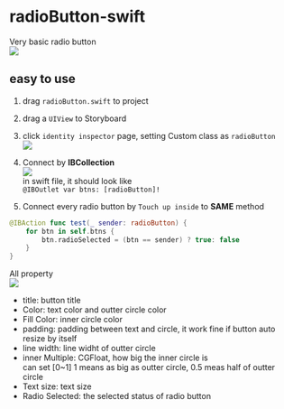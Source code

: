 # radioButton-swift
Very basic radio button    
![](https://github.com/xxi511/radioButton-swift/blob/master/images/img1.png)     

## easy to use    
1. drag `radioButton.swift` to project    
2. drag a `UIView` to Storyboard
3. click `identity inspector` page, setting Custom class as `radioButton`      
![](https://github.com/xxi511/radioButton-swift/blob/master/images/img4.png)    

4. Connect by **IBCollection**    
![](https://github.com/xxi511/radioButton-swift/blob/master/images/img2.png)    
in swift file, it should look like    
`@IBOutlet var btns: [radioButton]!`    

5. Connect every radio button by `Touch up inside` to **SAME** method    
```swift
@IBAction func test(_ sender: radioButton) {  
    for btn in self.btns {
        btn.radioSelected = (btn == sender) ? true: false
    }
}
```

All property    
![](https://github.com/xxi511/radioButton-swift/blob/master/images/img3.png)      
* title: button title    
* Color: text color and outter circle color    
* Fill Color: inner circle color     
* padding: padding between text and circle, it work fine if button auto resize by itself    
* line width: line widht of outter circle    
* inner Multiple: CGFloat, how big the inner circle is    
can set [0~1] 1 means as big as outter circle, 0.5 meas half of outter circle    
* Text size: text size    
* Radio Selected: the selected status of radio button    
